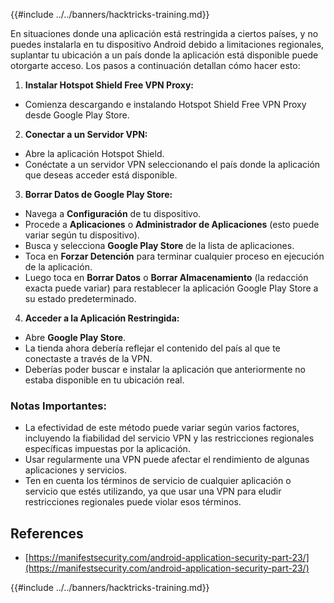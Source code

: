 {{#include ../../banners/hacktricks-training.md}}

En situaciones donde una aplicación está restringida a ciertos países, y no puedes instalarla en tu dispositivo Android debido a limitaciones regionales, suplantar tu ubicación a un país donde la aplicación está disponible puede otorgarte acceso. Los pasos a continuación detallan cómo hacer esto:

1. **Instalar Hotspot Shield Free VPN Proxy:**

- Comienza descargando e instalando Hotspot Shield Free VPN Proxy desde Google Play Store.

2. **Conectar a un Servidor VPN:**

- Abre la aplicación Hotspot Shield.
- Conéctate a un servidor VPN seleccionando el país donde la aplicación que deseas acceder está disponible.

3. **Borrar Datos de Google Play Store:**

- Navega a **Configuración** de tu dispositivo.
- Procede a **Aplicaciones** o **Administrador de Aplicaciones** (esto puede variar según tu dispositivo).
- Busca y selecciona **Google Play Store** de la lista de aplicaciones.
- Toca en **Forzar Detención** para terminar cualquier proceso en ejecución de la aplicación.
- Luego toca en **Borrar Datos** o **Borrar Almacenamiento** (la redacción exacta puede variar) para restablecer la aplicación Google Play Store a su estado predeterminado.

4. **Acceder a la Aplicación Restringida:**
- Abre **Google Play Store**.
- La tienda ahora debería reflejar el contenido del país al que te conectaste a través de la VPN.
- Deberías poder buscar e instalar la aplicación que anteriormente no estaba disponible en tu ubicación real.

### Notas Importantes:

- La efectividad de este método puede variar según varios factores, incluyendo la fiabilidad del servicio VPN y las restricciones regionales específicas impuestas por la aplicación.
- Usar regularmente una VPN puede afectar el rendimiento de algunas aplicaciones y servicios.
- Ten en cuenta los términos de servicio de cualquier aplicación o servicio que estés utilizando, ya que usar una VPN para eludir restricciones regionales puede violar esos términos.

## References

- [https://manifestsecurity.com/android-application-security-part-23/](https://manifestsecurity.com/android-application-security-part-23/)

{{#include ../../banners/hacktricks-training.md}}
